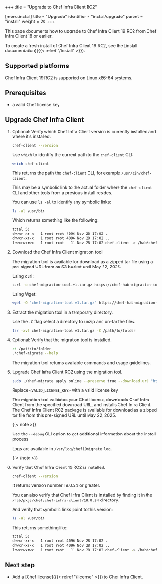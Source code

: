 +++
title = "Upgrade to Chef Infra Client RC2"

[menu.install]
title = "Upgrade"
identifier = "install/upgrade"
parent = "install"
weight = 20
+++

This page documents how to upgrade to Chef Infra Client 19 RC2 from Chef Infra Client 18 or earlier.

To create a fresh install of Chef Infra Client 19 RC2, see the [install documentation]({{< relref "/install" >}}).

## Supported platforms

Chef Infra Client 19 RC2 is supported on Linux x86-64 systems.

## Prerequisites

- a valid Chef license key

## Upgrade Chef Infra Client

1. Optional: Verify which Chef Infra Client version is currently installed and where it's installed.

    ```sh
    chef-client --version
    ```

    Use `which` to identify the current path to the `chef-client` CLI:

    ```sh
    which chef-client
    ```

    This returns the path the `chef-client` CLI, for example `/usr/bin/chef-client`.

    This may be a symbolic link to the actual folder where the `chef-client` CLI and other tools from a previous install resides.

    You can use `ls -al` to identify any symbolic links:

    ```sh
    ls -al /usr/bin
    ```

    Which returns something like the following:

    ```sh
    total 56
    drwxr-xr-x   1 root root 4096 Nov 28 17:02 .
    drwxr-xr-x   1 root root 4096 Nov 28 17:02 ..
    lrwxrwxrwx   1 root root   11 Nov 28 17:02 chef-client -> /hab/chef/bin/chef-client
    ```

1. Download the Chef Infra Client migration tool.

    The migration tool is available for download as a zipped tar file using a pre-signed URL from an S3 bucket until May 22, 2025.

    Using curl:

    ```sh
    curl -o chef-migration-tool.v1.tar.gz https://chef-hab-migration-tool-bucket.s3.amazonaws.com/migration-tools_Linux_x86_64.tar.gz\?AWSAccessKeyId\=AKIAW4FPVFT6LUYZUYOB\&Signature\=2P3xjN53%2Bib%2BnZBqFk5%2FsEORUzI%3D\&Expires\=1747912109
    ```

    Using Wget:

    ```sh
    wget -O "chef-migration-tool.v1.tar.gz" https://chef-hab-migration-tool-bucket.s3.amazonaws.com/migration-tools_Linux_x86_64.tar.gz\?AWSAccessKeyId\=AKIAW4FPVFT6LUYZUYOB\&Signature\=2P3xjN53%2Bib%2BnZBqFk5%2FsEORUzI%3D\&Expires\=1747912109
    ```

1. Extract the migration tool in a temporary directory.

    Use the `-C` flag select a directory to unzip and un-tar the files.

    ```sh
    tar -xvf chef-migration-tool.v1.tar.gz -C /path/to/folder
    ```

1. Optional: Verify that the migration tool is installed.

    ```sh
    cd /path/to/folder
    ./chef-migrate --help
    ```

    The migration tool returns available commands and usage guidelines.

1. Upgrade Chef Infra Client RC2 using the migration tool.

    ```sh
    sudo ./chef-migrate apply online --preserve true --download.url "https://unstable-habitat-tarball.s3.amazonaws.com/chef-chef-infra-client-19.0.54-20241121145703.tar.gz?AWSAccessKeyId=AKIA2L25YRBIC3WVJTRM&Signature=Kp6oGpPRqwiNEhKh8UWlUPJZ6DU%3D&Expires=1747912507" --license.key <VALID_LICENSE_KEY>
    ```

    Replace `<VALID_LICENSE_KEY>` with a valid license key.

    The migration tool validates your Chef license, downloads Chef Infra Client from the specified download URL, and installs Chef Infra Client.
    The Chef Infra Client RC2 package is available for download as a zipped tar file from this pre-signed URL until May 22, 2025.

    {{< note >}}

    Use the `--debug` CLI option to get additional information about the install process.

    Logs are available in `/var/log/chef19migrate.log`.

    {{< /note >}}

1. Verify that Chef Infra Client 19 RC2 is installed:

    ```sh
    chef-client --version
    ```

    It returns version number 19.0.54 or greater.

    You can also verify that Chef Infra Client is installed by finding it in the `/hab/pkgs/chef/chef-infra-client/19.0.54` directory.

    And verify that symbolic links point to this version:

    ```sh
    ls -al /usr/bin
    ```

    This returns something like:

    ```sh
    total 56
    drwxr-xr-x   1 root root 4096 Nov 28 17:02 .
    drwxr-xr-x   1 root root 4096 Nov 28 17:02 ..
    lrwxrwxrwx   1 root root   11 Nov 28 17:02 chef-client -> /hab/chef/bin/chef-client
    ```

## Next step

- Add a [Chef license]({{< relref "/license" >}}) to Chef Infra Client.
